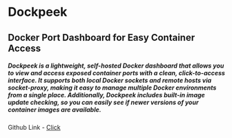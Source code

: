 # Dockpeek

## Docker Port Dashboard for Easy Container Access

##### Dockpeek is a lightweight, self-hosted Docker dashboard that allows you to view and access exposed container ports with a clean, click-to-access interface. It supports both local Docker sockets and remote hosts via socket-proxy, making it easy to manage multiple Docker environments from a single place. Additionally, Dockpeek includes built-in image update checking, so you can easily see if newer versions of your container images are available.

Github Link - [Click](https://github.com/dockpeek/dockpeek?tab=readme-ov-file#docker-port-dashboard-for-easy-container-access)






